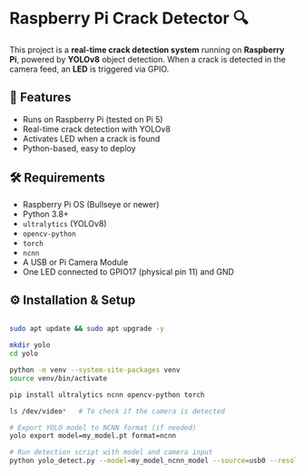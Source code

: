 # Raspberry Pi Crack Detector 🔍

This project is a **real-time crack detection system** running on **Raspberry Pi**, powered by **YOLOv8** object detection. When a crack is detected in the camera feed, an **LED** is triggered via GPIO.

## 📸 Features

- Runs on Raspberry Pi (tested on Pi 5)
- Real-time crack detection with YOLOv8
- Activates LED when a crack is found
- Python-based, easy to deploy

## 🛠️ Requirements

- Raspberry Pi OS (Bullseye or newer)
- Python 3.8+
- `ultralytics` (YOLOv8)
- `opencv-python`
- `torch`
- `ncnn`
- A USB or Pi Camera Module
- One LED connected to GPIO17 (physical pin 11) and GND

## ⚙️ Installation & Setup

```bash

sudo apt update && sudo apt upgrade -y

mkdir yolo
cd yolo

python -m venv --system-site-packages venv
source venv/bin/activate

pip install ultralytics ncnn opencv-python torch

ls /dev/video*   # To check if the camera is detected

# Export YOLO model to NCNN format (if needed)
yolo export model=my_model.pt format=ncnn

# Run detection script with model and camera input
python yolo_detect.py --model=my_model_ncnn_model --source=usb0 --resolution=1280x720
